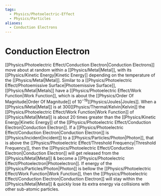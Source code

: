 ```yaml
---
tags:
  - Physics/Photoelectric-Effect
  - Physics/Particles
aliases:
  - Conduction Electrons
---
```

# Conduction Electron
[[Physics/Photoelectric Effect/Conduction Electron|Conduction Electrons]] move about at random within a [[Physics/Metal|Metal]], with its [[Physics/Kinetic Energy|Kinetic Energy]] depending on the temperature of the [[Physics/Metal|Metal]].
Similar to a [[Physics/Photoelectric Effect/Photoemissive Surface|Photoemissive Surface]], [[Physics/Metal|Metals]] have a [[Physics/Photoelectric Effect/Work Function|Work Function]], which is about the [[Physics/Order Of Magnitude|Order Of Magnitude]] of $10^{-19}$[[Physics/Joules|Joules]]. When a [[Physics/Metal|Metal]] is at 300[[Physics/Thermal/Kelvin|Kelvin]] the [[Physics/Photoelectric Effect/Work Function|Work Function]] of [[Physics/Metal|Metal]] is about 20 times greater than the [[Physics/Kinetic Energy|Kinetic Energy]] of the [[Physics/Photoelectric Effect/Conduction Electron|Conduction Electron]].
If a [[Physics/Photoelectric Effect/Conduction Electron|Conduction Electron]] is [[Physics/Incident|Incident]] to a [[Physics/Particles/Photon|Photon]], that is above the [[Physics/Photoelectric Effect/Threshold Frequency|Threshold Frequency]], then the [[Physics/Photoelectric Effect/Conduction Electron|Conduction Electron]] will get released from the [[Physics/Metal|Metal]] & become a [[Physics/Photoelectric Effect/Photoelectron|Photoelectron]]. If energy of the [[Physics/Particles/Photon|Photon]] is bellow the [[Physics/Photoelectric Effect/Work Function|Work Function]], then the [[Physics/Photoelectric Effect/Conduction Electron|Conduction Electron]] will stay within the [[Physics/Metal|Metal]] & quickly lose its extra energy via collisions with other sub-atomic particles.